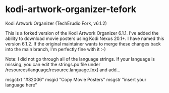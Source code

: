 # kodi-artwork-organizer-tefork
Kodi Artwork Organizer (TechErudio Fork, v6.1.2)

This is a forked version of the Kodi Artwork Organizer 6.1.1.
I've added the ability to download movie posters using Kodi Nexus 20.1+.
I have named this version 6.1.2. If the original maintainer wants to merge these changes back into the main branch, I'm perfectly fine with it :-)

Note: I did not go through all of the language strings. If your language is missing, you can edit the strings.po file under /resources/language/resource.language.[xx] and add...

msgctxt "#32006"
msgid "Copy Movie Posters"
msgstr "insert your language here"

